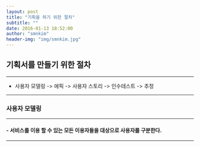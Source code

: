 ```yaml
---
layout: post
title: "기획을 하기 위한 절차"
subtitle: ""
date: 2016-01-13 18:52:00
author: "smnkim"
header-img: "img/smnkim.jpg"
---
```




## 기획서를 만들기 위한 절차

----

- 사용자 모델링 -> 에픽 -> 사용자 스토리 -> 인수테스트 -> 추정

----

### 사용자 모델링
----
#### - 서비스를 이용 할 수 있는 모든 이용자들을 대상으로 사용자를 구분한다.
----